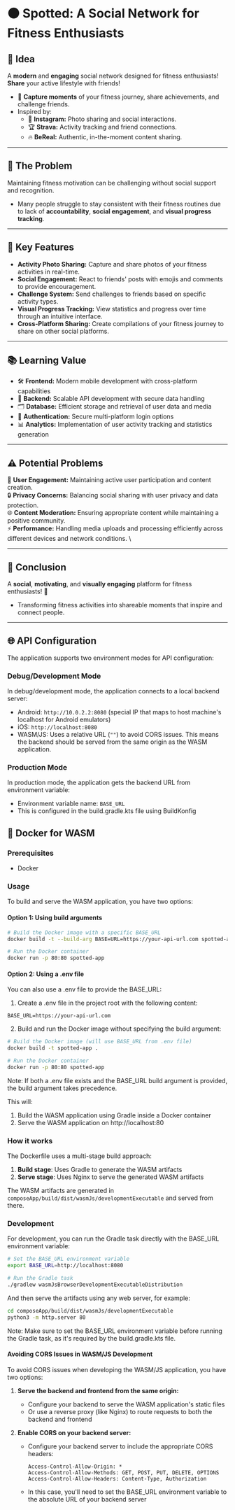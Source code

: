 # ⚫ Spotted: A Social Network for Fitness Enthusiasts

## 🚀 Idea
A **modern** and **engaging** social network designed for fitness enthusiasts! **Share** your active lifestyle with friends!
- 📸 **Capture moments** of your fitness journey, share achievements, and challenge friends.
- Inspired by: 
  - 📱 **Instagram:** Photo sharing and social interactions.
  - 🏆 **Strava:** Activity tracking and friend connections.
  - 🔥 **BeReal:** Authentic, in-the-moment content sharing.

---

## 🤔 The Problem
Maintaining fitness motivation can be challenging without social support and recognition.
- Many people struggle to stay consistent with their fitness routines due to lack of **accountability**, **social engagement**, and **visual progress tracking**.

---

## 🎯 Key Features
- **Activity Photo Sharing:** Capture and share photos of your fitness activities in real-time.
- **Social Engagement:** React to friends' posts with emojis and comments to provide encouragement.
- **Challenge System:** Send challenges to friends based on specific activity types.
- **Visual Progress Tracking:** View statistics and progress over time through an intuitive interface.
- **Cross-Platform Sharing:** Create compilations of your fitness journey to share on other social platforms.

---

## 📚 Learning Value
- 🛠️ **Frontend:** Modern mobile development with cross-platform capabilities
- 🔗 **Backend:** Scalable API development with secure data handling
- 🗂️ **Database:** Efficient storage and retrieval of user data and media
- 🔐 **Authentication:** Secure multi-platform login options
- 📊 **Analytics:** Implementation of user activity tracking and statistics generation

---

## ⚠️ Potential Problems
📱 **User Engagement:** Maintaining active user participation and content creation. \
🔒 **Privacy Concerns:** Balancing social sharing with user privacy and data protection. \
🌐 **Content Moderation:** Ensuring appropriate content while maintaining a positive community. \
⚡ **Performance:** Handling media uploads and processing efficiently across different devices and network conditions. \

---

## 🎉 Conclusion
A **social**, **motivating**, and **visually engaging** platform for fitness enthusiasts! 💪
- Transforming fitness activities into shareable moments that inspire and connect people.

---

## 🌐 API Configuration

The application supports two environment modes for API configuration:

### Debug/Development Mode
In debug/development mode, the application connects to a local backend server:
- Android: `http://10.0.2.2:8080` (special IP that maps to host machine's localhost for Android emulators)
- iOS: `http://localhost:8080`
- WASM/JS: Uses a relative URL (`""`) to avoid CORS issues. This means the backend should be served from the same origin as the WASM application.

### Production Mode
In production mode, the application gets the backend URL from environment variable:
- Environment variable name: `BASE_URL`
- This is configured in the build.gradle.kts file using BuildKonfig

## 🐳 Docker for WASM

### Prerequisites
- Docker

### Usage
To build and serve the WASM application, you have two options:

#### Option 1: Using build arguments
```bash
# Build the Docker image with a specific BASE_URL
docker build -t --build-arg BASE=URL=https://your-api-url.com spotted-app .

# Run the Docker container
docker run -p 80:80 spotted-app
```

#### Option 2: Using a .env file
You can also use a .env file to provide the BASE_URL:

1. Create a .env file in the project root with the following content:
```
BASE_URL=https://your-api-url.com
```

2. Build and run the Docker image without specifying the build argument:
```bash
# Build the Docker image (will use BASE_URL from .env file)
docker build -t spotted-app .

# Run the Docker container
docker run -p 80:80 spotted-app
```

Note: If both a .env file exists and the BASE_URL build argument is provided, the build argument takes precedence.

This will:
1. Build the WASM application using Gradle inside a Docker container
2. Serve the WASM application on http://localhost:80

### How it works
The Dockerfile uses a multi-stage build approach:

1. **Build stage**: Uses Gradle to generate the WASM artifacts
2. **Serve stage**: Uses Nginx to serve the generated WASM artifacts

The WASM artifacts are generated in `composeApp/build/dist/wasmJs/developmentExecutable` and served from there.

### Development
For development, you can run the Gradle task directly with the BASE_URL environment variable:

```bash
# Set the BASE_URL environment variable
export BASE_URL=http://localhost:8080

# Run the Gradle task
./gradlew wasmJsBrowserDevelopmentExecutableDistribution
```

And then serve the artifacts using any web server, for example:

```bash
cd composeApp/build/dist/wasmJs/developmentExecutable
python3 -m http.server 80
```

Note: Make sure to set the BASE_URL environment variable before running the Gradle task, as it's required by the build.gradle.kts file.

#### Avoiding CORS Issues in WASM/JS Development
To avoid CORS issues when developing the WASM/JS application, you have two options:

1. **Serve the backend and frontend from the same origin:**
   - Configure your backend to serve the WASM application's static files
   - Or use a reverse proxy (like Nginx) to route requests to both the backend and frontend

2. **Enable CORS on your backend server:**
   - Configure your backend server to include the appropriate CORS headers:
     ```
     Access-Control-Allow-Origin: *
     Access-Control-Allow-Methods: GET, POST, PUT, DELETE, OPTIONS
     Access-Control-Allow-Headers: Content-Type, Authorization
     ```
   - In this case, you'll need to set the BASE_URL environment variable to the absolute URL of your backend server
